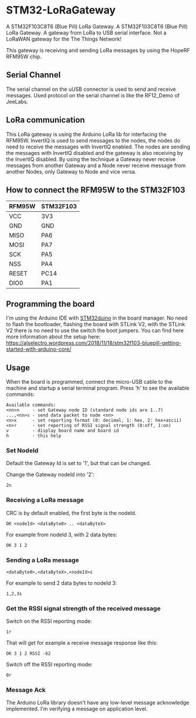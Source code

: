 # STM32-LoRaGateway
A STM32F103C8T6 (Blue Pill) LoRa Gateway. A STM32F103C8T6 (Blue Pill) LoRa Gateway. A gateway from LoRa to USB serial interface. Not a LoRaWAN gateway for the The Things Network!

This gateway is receiving and sending LoRa messages by using the HopeRF RFM95W chip.

## Serial Channel
The serial channel on the uUSB connector is used to	send and receive messages.
Used protocol on the serial channel is like the RF12_Demo of JeeLabs.

## LoRa communication
This LoRa gateway is using the Arduino LoRa lib for interfacing the RFM95W.
InvertIQ is used to send messages to the nodes, the nodes do need to receive the messages with InvertIQ enabled.
The nodes are sending the messages with InvertIQ disabled and the gateway is also receiving by the InvertIQ disabled.
By using the technique a Gateway never receive messages from another Gateway
and a Node never receive message from another Nodes, only Gateway to Node and vice versa.

## How to connect the RFM95W to the STM32F103

| RFM95W | STM32F103 |
| ------ | --------- |
| VCC    | 3V3       |
| GND    | GND       |
| MISO   | PA6       |
| MOSI   | PA7       |
| SCK    | PA5       |
| NSS    | PA4       |
| RESET  | PC14      |
| DIO0   | PA1       |

## Programming the board

I'm using the Arduino IDE with [STM32duino](https://github.com/stm32duino/Arduino_Core_STM32) in the board manager. No need to flash the bootloader, flashing the board with STLink V2, with the STLink V2 there is no need to use the switch the boot jumpers.
You can find here more information about the setup here:
https://alselectro.wordpress.com/2018/11/18/stm32f103-bluepill-getting-started-with-arduino-core/

## Usage

When the board is programmed, connect the micro-USB cable to the machine and startup a serial terminal program.
Press 'h' to see the available commands:

```
Available commands:
<nn>n     - set Gateway node ID (standard node ids are 1..7)
...,<nn>s - send data packet to node <nn>
<n>x      - set reporting format (0: decimal, 1: hex, 2: hex+ascii)
<n>r      - set reporting of RSSI signal strength (0:off, 1:on)
v         - display board name and board id
h         - this help

```

### Set NodeId

Default the Gateway Id is set to '1', but that can be changed.

Change the Gateway nodeId into '2':

```
2n
```

### Receiving a LoRa message

CRC is by default enabled, the first byte is the nodeId.

```
OK <nodeId> <dataByte0> .. <dataByteX>
```

For example from nodeId 3, with 2 data bytes:

```
OK 3 1 2
```

### Sending a LoRa message

```
<dataByte0>,<dataByteX>,<nodeId>s
```

For example to send 2 data bytes to nodeId 3:

```
1,2,3s
```

### Get the RSSI signal strength of the received message

Switch on the RSSI reporting mode:

```
1r
```
That will get for example a receive message response like this:

```
OK 3 1 2 RSSI -62
```

Switch off the RSSI reporting mode:

```
0r
```

### Message Ack

The Arduino LoRa library doesn't have any low-level message acknowledge implemented. I'm verifying a message on application level.